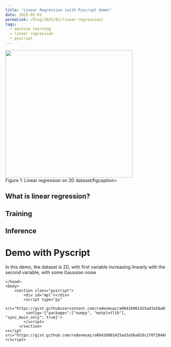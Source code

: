 ```yaml
---
title: 'Linear Regression (with Pyscript demo)'
date: 2025-02-01
permalink: /blog/2025/01/linear-regression/
tags:
  - machine learning
  - linear regression
  - pyscript
---
```


<!-- ![kmeans]({{ site.url }}{{ site.baseurl }}/images/kmeans.png) -->
<html>
<img class="center" src="{{ site.url }}{{ site.baseurl }}/images/kmeans.png" width="400">
<figcaption>Figure 1: Linear regression on 2D dataset/figcaption>
</html>

## What is linear regression?


## Training

## Inference


# Demo with Pyscript

In this demo, the dataset is 2D, with first variable increasing linearly with the second variable, with some Gaussian noise
<html>
    <head>
        <!-- Recommended meta tags -->
        <meta charset="UTF-8">
        <meta name="viewport" content="width=device-width,initial-scale=1.0">

    </head>
    <body>
        <section class="pyscript">
            <div id="mpl"></div>
            <script type="py"
            src="https://gist.githubusercontent.com/radenmuaz/a00426001425ad3a56a019c1f0f26460/raw/13c019dc44abf06e94deefd0b81e8f8a726eb776/kmeans_pyscript.py"
             config='{"packages":["numpy", "matplotlib"], "sync_main_only": true}'>
            </script>
          </section>
    <script src="https://gist.github.com/radenmuaz/a00426001425ad3a56a019c1f0f26460.js"></script>
    
  </body>

</html>
